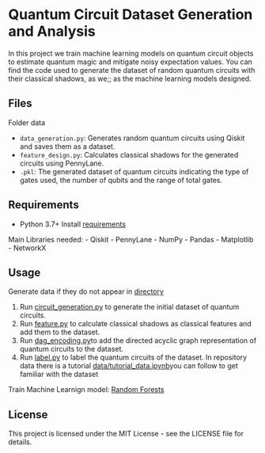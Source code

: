 # Quantum Circuit Dataset Generation and Analysis

In this project we train machine learning models on quantum circuit objects to estimate quantum magic and mitigate noisy expectation values.
You can find the code used to generate the dataset of random quantum circuits with their classical shadows, as we;; as the machine learning models designed.

## Files
Folder data
- `data_generation.py`: Generates random quantum circuits using Qiskit and saves them as a dataset.
- `feature_design.py`: Calculates classical shadows for the generated circuits using PennyLane.
- `.pkl`: The generated dataset of quantum circuits indicating the type of gates used, the number of qubits and the range of total gates.


## Requirements

- Python 3.7+
Install [requirements](requirements.txt)

Main Libraries needed:
    - Qiskit
    - PennyLane
    - NumPy
    - Pandas
    - Matplotlib
    - NetworkX

## Usage

Generate data if they do not appear in [directory](data/random_circuits/)
1. Run [circuit_generation.py](circuit_generation.py) to generate the initial dataset of quantum circuits.
2. Run [feature.py](feature.py) to calculate classical shadows as classical features and add them to the dataset.
3. Run [dag_encoding.py](dag_encoding.py)to add the directed acyclic graph representation of quantum circuits to the dataset.
4. Run [label.py](label.py) to label the quantum circuits of the dataset.
In repository data there is a tutorial [data/tutorial_data.ipynb](data/tutorial_data.ipynb)you can follow to get familiar with the dataset

Train Machine Learnign model:
[Random Forests](random_forest.py) 

## License
This project is licensed under the MIT License - see the LICENSE file for details.
